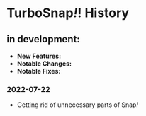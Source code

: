 # TurboSnap<i>!</i>! History

## in development:
* **New Features:**
* **Notable Changes:**
* **Notable Fixes:**

### 2022-07-22
* Getting rid of unnecessary parts of Snap<i>!</i>
